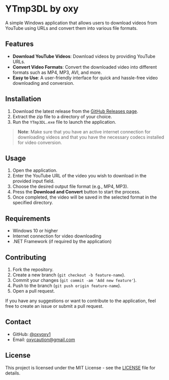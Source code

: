 # YTmp3DL by oxy

A simple Windows application that allows users to download videos from YouTube using URLs and convert them into various file formats.

## Features

- **Download YouTube Videos**: Download videos by providing YouTube URLs.
- **Convert Video Formats**: Convert the downloaded video into different formats such as MP4, MP3, AVI, and more.
- **Easy to Use**: A user-friendly interface for quick and hassle-free video downloading and conversion.

## Installation

1. Download the latest release from the [GitHub Releases page](https://github.com/oxyoxy1/YTmp3DL/releases).
2. Extract the zip file to a directory of your choice.
3. Run the `YTmp3DL.exe` file to launch the application.

> **Note**: Make sure that you have an active internet connection for downloading videos and that you have the necessary codecs installed for video conversion.

## Usage

1. Open the application.
2. Enter the YouTube URL of the video you wish to download in the provided input field.
3. Choose the desired output file format (e.g., MP4, MP3).
4. Press the **Download and Convert** button to start the process.
5. Once completed, the video will be saved in the selected format in the specified directory.

## Requirements

- Windows 10 or higher
- Internet connection for video downloading
- .NET Framework (if required by the application)

## Contributing

1. Fork the repository.
2. Create a new branch (`git checkout -b feature-name`).
3. Commit your changes (`git commit -am 'Add new feature'`).
4. Push to the branch (`git push origin feature-name`).
5. Open a pull request.

If you have any suggestions or want to contribute to the application, feel free to create an issue or submit a pull request.

## Contact

- GitHub: [@oxyoxy1](https://github.com/oxyoxy1)
- Email: [oxycaution@gmail.com](mailto:oxycaution@gmail.com)

## License

This project is licensed under the MIT License - see the [LICENSE](LICENSE) file for details.
